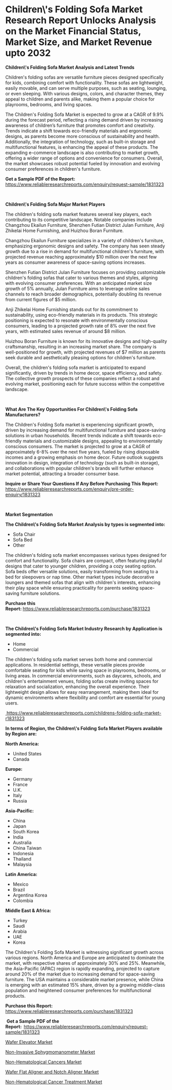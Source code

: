<p><h1>Children\'s Folding Sofa Market Research Report Unlocks Analysis on the Market Financial Status, Market Size, and Market Revenue upto 2032</h1></p><p><strong>Children\'s Folding Sofa Market Analysis and Latest Trends</strong></p>
<p><p>Children's folding sofas are versatile furniture pieces designed specifically for kids, combining comfort with functionality. These sofas are lightweight, easily movable, and can serve multiple purposes, such as seating, lounging, or even sleeping. With various designs, colors, and character themes, they appeal to children and parents alike, making them a popular choice for playrooms, bedrooms, and living spaces.</p><p>The Children's Folding Sofa Market is expected to grow at a CAGR of 9.9% during the forecast period, reflecting a rising demand driven by increasing awareness of children’s furniture that promotes comfort and creativity. Trends indicate a shift towards eco-friendly materials and ergonomic designs, as parents become more conscious of sustainability and health. Additionally, the integration of technology, such as built-in storage and multifunctional features, is enhancing the appeal of these products. The expanding e-commerce landscape is also contributing to market growth, offering a wider range of options and convenience for consumers. Overall, the market showcases robust potential fueled by innovation and evolving consumer preferences in children's furniture.</p></p>
<p><strong>Get a Sample PDF of the Report:&nbsp;</strong> <a href="https://www.reliableresearchreports.com/enquiry/request-sample/1831323?utm_campaign=28&utm_medium=2&utm_source=Github&utm_content=ia&utm_term=06012025&utm_id=childrens-folding-sofa">https://www.reliableresearchreports.com/enquiry/request-sample/1831323</a></p>
<p>&nbsp;</p>
<p><strong>Children\'s Folding Sofa Major Market Players</strong></p>
<p><p>The children's folding sofa market features several key players, each contributing to its competitive landscape. Notable companies include Changzhou Ekailun Furniture, Shenzhen Futian District Julan Furniture, Anji Zhikelai Home Furnishing, and Huizhou Boran Furniture.</p><p>Changzhou Ekailun Furniture specializes in a variety of children's furniture, emphasizing ergonomic designs and safety. The company has seen steady growth due to a rise in demand for multifunctional children's furniture, with projected revenue reaching approximately $10 million over the next few years as consumer awareness of space-saving options increases.</p><p>Shenzhen Futian District Julan Furniture focuses on providing customizable children's folding sofas that cater to various themes and styles, aligning with evolving consumer preferences. With an anticipated market size growth of 5% annually, Julan Furniture aims to leverage online sales channels to reach broader demographics, potentially doubling its revenue from current figures of $5 million.</p><p>Anji Zhikelai Home Furnishing stands out for its commitment to sustainability, using eco-friendly materials in its products. This strategic positioning is expected to resonate with environmentally conscious consumers, leading to a projected growth rate of 8% over the next five years, with estimated sales revenue of around $8 million.</p><p>Huizhou Boran Furniture is known for its innovative designs and high-quality craftsmanship, resulting in an increasing market share. The company is well-positioned for growth, with projected revenues of $7 million as parents seek durable and aesthetically pleasing options for children's furniture.</p><p>Overall, the children's folding sofa market is anticipated to expand significantly, driven by trends in home decor, space efficiency, and safety. The collective growth prospects of these companies reflect a robust and evolving market, positioning each for future success within the competitive landscape.</p></p>
<p>&nbsp;</p>
<p><strong>What Are The Key Opportunities For Children\'s Folding Sofa Manufacturers?</strong></p>
<p><p>The Children's Folding Sofa market is experiencing significant growth, driven by increasing demand for multifunctional furniture and space-saving solutions in urban households. Recent trends indicate a shift towards eco-friendly materials and customizable designs, appealing to environmentally conscious consumers. The market is projected to grow at a CAGR of approximately 6-8% over the next five years, fueled by rising disposable incomes and a growing emphasis on home decor. Future outlook suggests innovation in design, integration of technology (such as built-in storage), and collaborations with popular children's brands will further enhance market potential, attracting a broader consumer base.</p></p>
<p><strong>Inquire or Share Your Questions If Any Before Purchasing This Report:</strong> <a href="https://www.reliableresearchreports.com/enquiry/pre-order-enquiry/1831323?utm_campaign=28&utm_medium=2&utm_source=Github&utm_content=ia&utm_term=06012025&utm_id=childrens-folding-sofa">https://www.reliableresearchreports.com/enquiry/pre-order-enquiry/1831323</a></p>
<p>&nbsp;</p>
<p><strong>Market Segmentation</strong></p>
<p><strong>The Children\'s Folding Sofa Market Analysis by types is segmented into:</strong></p>
<p><ul><li>Sofa Chair</li><li>Sofa Bed</li><li>Other</li></ul></p>
<p><p>The children's folding sofa market encompasses various types designed for comfort and functionality. Sofa chairs are compact, often featuring playful designs that cater to younger children, providing a cozy seating option. Sofa beds offer versatile solutions, easily transforming from seating to a bed for sleepovers or nap time. Other market types include decorative loungers and themed sofas that align with children's interests, enhancing their play space while ensuring practicality for parents seeking space-saving furniture solutions.</p></p>
<p><strong>Purchase this Report:&nbsp;</strong><a href="https://www.reliableresearchreports.com/purchase/1831323?utm_campaign=28&utm_medium=2&utm_source=Github&utm_content=ia&utm_term=06012025&utm_id=childrens-folding-sofa">https://www.reliableresearchreports.com/purchase/1831323</a></p>
<p>&nbsp;</p>
<p><strong>The Children\'s Folding Sofa Market Industry Research by Application is segmented into:</strong></p>
<p><ul><li>Home</li><li>Commercial</li></ul></p>
<p><p>The children's folding sofa market serves both home and commercial applications. In residential settings, these versatile pieces provide comfortable seating for kids while saving space in playrooms, bedrooms, or living areas. In commercial environments, such as daycares, schools, and children's entertainment venues, folding sofas create inviting spaces for relaxation and socialization, enhancing the overall experience. Their lightweight design allows for easy rearrangement, making them ideal for dynamic environments where flexibility and comfort are essential for young users.</p></p>
<p><a href="https://www.reliableresearchreports.com/childrens-folding-sofa-market-r1831323?utm_campaign=28&utm_medium=2&utm_source=Github&utm_content=ia&utm_term=06012025&utm_id=childrens-folding-sofa">&nbsp;https://www.reliableresearchreports.com/childrens-folding-sofa-market-r1831323</a></p>
<p><strong>In terms of Region, the Children\'s Folding Sofa Market Players available by Region are:</strong></p>
<p>
    <p> <strong> North America: </strong>
        <ul>
            <li>United States</li>
            <li>Canada</li>
        </ul>
        </p> 
    <p> <strong> Europe: </strong>
        <ul>
            <li>Germany</li>
            <li>France</li>
            <li>U.K.</li>
            <li>Italy</li>
            <li>Russia</li>
        </ul>
        </p> 
    <p> <strong> Asia-Pacific: </strong>
        <ul>
            <li>China</li>
            <li>Japan</li>
            <li>South Korea</li>
            <li>India</li>
            <li>Australia</li>
            <li>China Taiwan</li>
            <li>Indonesia</li>
            <li>Thailand</li>
            <li>Malaysia</li>
        </ul>
        </p> 
    <p> <strong> Latin America: </strong>
        <ul>
            <li>Mexico</li>
            <li>Brazil</li>
            <li>Argentina Korea</li>
            <li>Colombia</li>
        </ul>
        </p> 
    <p> <strong> Middle East & Africa: </strong>
        <ul>
            <li>Turkey</li>
            <li>Saudi</li>
            <li>Arabia</li>
            <li>UAE</li>
            <li>Korea</li>
        </ul>
    </p>
    </p>
<p><p>The Children's Folding Sofa Market is witnessing significant growth across various regions. North America and Europe are anticipated to dominate the market, with respective shares of approximately 30% and 25%. Meanwhile, the Asia-Pacific (APAC) region is rapidly expanding, projected to capture around 20% of the market due to increasing demand for space-saving furniture. The USA maintains a considerable market presence, while China is emerging with an estimated 15% share, driven by a growing middle-class population and heightened consumer preferences for multifunctional products.</p></p>
<p><strong>Purchase this Report: </strong><a href="https://www.reliableresearchreports.com/purchase/1831323?utm_campaign=28&utm_medium=2&utm_source=Github&utm_content=ia&utm_term=06012025&utm_id=childrens-folding-sofa">https://www.reliableresearchreports.com/purchase/1831323</a></p>
<p>&nbsp;<strong>Get a Sample PDF of the Report:&nbsp;&nbsp;</strong><a href="https://www.reliableresearchreports.com/enquiry/request-sample/1831323?utm_campaign=28&utm_medium=2&utm_source=Github&utm_content=ia&utm_term=06012025&utm_id=childrens-folding-sofa">https://www.reliableresearchreports.com/enquiry/request-sample/1831323</a></p>
<p><strong></strong></p>
<p><p><a href="https://github.com/rileymgdorcas/Market-Research-Report-List-1/blob/main/wafer-elevator-market.md?utm_campaign=28&utm_medium=2&utm_source=Github&utm_content=ia&utm_term=06012025&utm_id=childrens-folding-sofa">Wafer Elevator Market</a></p><p><a href="https://www.linkedin.com/pulse/determining-non-invasive-sphygmomanometermarket-size-trends-aygae?utm_campaign=28&utm_medium=2&utm_source=Github&utm_content=ia&utm_term=06012025&utm_id=childrens-folding-sofa">Non-Invasive Sphygmomanometer Market</a></p><p><a href="https://www.linkedin.com/pulse/evaluating-profitability-non-hematological-cancers-market-report-ppj6e?utm_campaign=28&utm_medium=2&utm_source=Github&utm_content=ia&utm_term=06012025&utm_id=childrens-folding-sofa">Non-Hematological Cancers Market</a></p><p><a href="https://github.com/lehumiston1971679/Market-Research-Report-List-1/blob/main/wafer-flat-aligner-and-notch-aligner-market.md?utm_campaign=28&utm_medium=2&utm_source=Github&utm_content=ia&utm_term=06012025&utm_id=childrens-folding-sofa">Wafer Flat Aligner and Notch Aligner Market</a></p><p><a href="https://www.linkedin.com/pulse/non-hematological-cancer-treatment-market-expansion-from-vgbqe?utm_campaign=28&utm_medium=2&utm_source=Github&utm_content=ia&utm_term=06012025&utm_id=childrens-folding-sofa">Non-Hematological Cancer Treatment Market</a></p></p>
